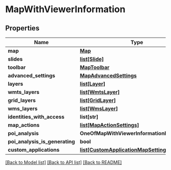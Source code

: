 # MapWithViewerInformation

## Properties
Name | Type | Description | Notes
------------ | ------------- | ------------- | -------------
**map** | [**Map**](Map.md) |  | [optional] 
**slides** | [**list[Slide]**](Slide.md) |  | [optional] 
**toolbar** | [**MapToolbar**](MapToolbar.md) |  | [optional] 
**advanced_settings** | [**MapAdvancedSettings**](MapAdvancedSettings.md) |  | [optional] 
**layers** | [**list[Layer]**](Layer.md) |  | [optional] 
**wmts_layers** | [**list[WmtsLayer]**](WmtsLayer.md) |  | [optional] 
**grid_layers** | [**list[GridLayer]**](GridLayer.md) |  | [optional] 
**wms_layers** | [**list[WmsLayer]**](WmsLayer.md) |  | [optional] 
**identities_with_access** | **list[str]** |  | [optional] 
**map_actions** | [**list[MapActionSettings]**](MapActionSettings.md) |  | [optional] 
**poi_analysis** | **OneOfMapWithViewerInformationPoiAnalysis** |  | [optional] 
**poi_analysis_is_generating** | **bool** |  | [optional] 
**custom_applications** | [**list[CustomApplicationMapSettings]**](CustomApplicationMapSettings.md) |  | [optional] 

[[Back to Model list]](../README.md#documentation-for-models) [[Back to API list]](../README.md#documentation-for-api-endpoints) [[Back to README]](../README.md)

